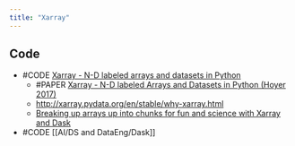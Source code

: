 ```yaml
---
title: "Xarray"
---
```


## Code
- #CODE [Xarray - N-D labeled arrays and datasets in Python](https://github.com/pydata/xarray)
	- #PAPER [Xarray - N-D labeled Arrays and Datasets in Python (Hoyer 2017)](https://openresearchsoftware.metajnl.com/articles/10.5334/jors.148/)
	- http://xarray.pydata.org/en/stable/why-xarray.html
	- [Breaking up arrays up into chunks for fun and science with Xarray and Dask](https://www.youtube.com/watch?v=0dO-iC16xUo)
- #CODE [[AI/DS and DataEng/Dask]]